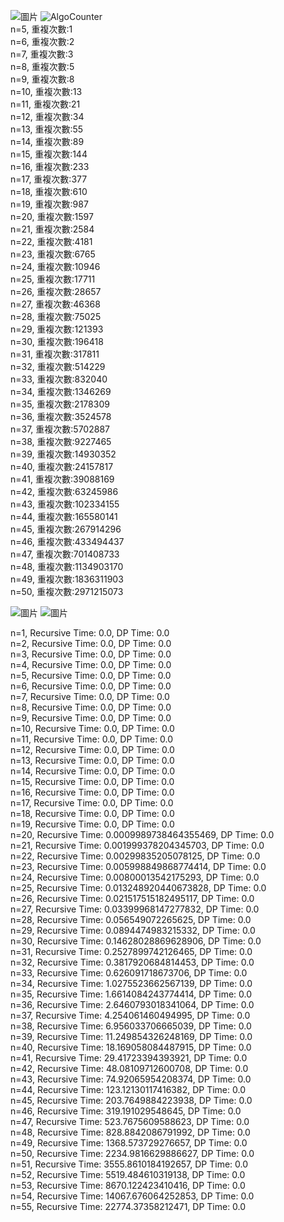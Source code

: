 ![圖片](https://github.com/cskjkl/AlgoAssignment/assets/96171599/58c565b6-a693-45f9-8993-d336aed23f66)
![AlgoCounter](https://github.com/cskjkl/AlgoAssignment/assets/96171599/19a56dd7-0d18-4899-9c4c-fc4733f2def8)  
n=5, 重複次數:1  
n=6, 重複次數:2  
n=7, 重複次數:3  
n=8, 重複次數:5  
n=9, 重複次數:8  
n=10, 重複次數:13  
n=11, 重複次數:21  
n=12, 重複次數:34  
n=13, 重複次數:55  
n=14, 重複次數:89  
n=15, 重複次數:144  
n=16, 重複次數:233  
n=17, 重複次數:377  
n=18, 重複次數:610  
n=19, 重複次數:987  
n=20, 重複次數:1597  
n=21, 重複次數:2584  
n=22, 重複次數:4181  
n=23, 重複次數:6765  
n=24, 重複次數:10946  
n=25, 重複次數:17711  
n=26, 重複次數:28657  
n=27, 重複次數:46368  
n=28, 重複次數:75025  
n=29, 重複次數:121393  
n=30, 重複次數:196418  
n=31, 重複次數:317811  
n=32, 重複次數:514229  
n=33, 重複次數:832040  
n=34, 重複次數:1346269  
n=35, 重複次數:2178309  
n=36, 重複次數:3524578  
n=37, 重複次數:5702887  
n=38, 重複次數:9227465  
n=39, 重複次數:14930352  
n=40, 重複次數:24157817  
n=41, 重複次數:39088169  
n=42, 重複次數:63245986  
n=43, 重複次數:102334155  
n=44, 重複次數:165580141  
n=45, 重複次數:267914296  
n=46, 重複次數:433494437  
n=47, 重複次數:701408733  
n=48, 重複次數:1134903170  
n=49, 重複次數:1836311903  
n=50, 重複次數:2971215073  

![圖片](https://github.com/cskjkl/AlgoAssignment/assets/96171599/0f8a0552-b6ec-488d-a867-c29e56f7d43a)
![圖片](https://github.com/cskjkl/AlgoAssignment/assets/96171599/52e84a3a-30d7-4b65-8a21-1c4c9eb8c1e0)  

n=1, Recursive Time: 0.0, DP Time: 0.0  
n=2, Recursive Time: 0.0, DP Time: 0.0  
n=3, Recursive Time: 0.0, DP Time: 0.0  
n=4, Recursive Time: 0.0, DP Time: 0.0  
n=5, Recursive Time: 0.0, DP Time: 0.0  
n=6, Recursive Time: 0.0, DP Time: 0.0  
n=7, Recursive Time: 0.0, DP Time: 0.0  
n=8, Recursive Time: 0.0, DP Time: 0.0  
n=9, Recursive Time: 0.0, DP Time: 0.0  
n=10, Recursive Time: 0.0, DP Time: 0.0  
n=11, Recursive Time: 0.0, DP Time: 0.0  
n=12, Recursive Time: 0.0, DP Time: 0.0  
n=13, Recursive Time: 0.0, DP Time: 0.0  
n=14, Recursive Time: 0.0, DP Time: 0.0  
n=15, Recursive Time: 0.0, DP Time: 0.0  
n=16, Recursive Time: 0.0, DP Time: 0.0  
n=17, Recursive Time: 0.0, DP Time: 0.0  
n=18, Recursive Time: 0.0, DP Time: 0.0  
n=19, Recursive Time: 0.0, DP Time: 0.0  
n=20, Recursive Time: 0.0009989738464355469, DP Time: 0.0  
n=21, Recursive Time: 0.001999378204345703, DP Time: 0.0  
n=22, Recursive Time: 0.00299835205078125, DP Time: 0.0  
n=23, Recursive Time: 0.005998849868774414, DP Time: 0.0  
n=24, Recursive Time: 0.00800013542175293, DP Time: 0.0  
n=25, Recursive Time: 0.013248920440673828, DP Time: 0.0  
n=26, Recursive Time: 0.021517515182495117, DP Time: 0.0  
n=27, Recursive Time: 0.03399968147277832, DP Time: 0.0  
n=28, Recursive Time: 0.056549072265625, DP Time: 0.0  
n=29, Recursive Time: 0.0894474983215332, DP Time: 0.0  
n=30, Recursive Time: 0.14628028869628906, DP Time: 0.0  
n=31, Recursive Time: 0.2527899742126465, DP Time: 0.0  
n=32, Recursive Time: 0.3817920684814453, DP Time: 0.0  
n=33, Recursive Time: 0.626091718673706, DP Time: 0.0  
n=34, Recursive Time: 1.0275523662567139, DP Time: 0.0  
n=35, Recursive Time: 1.6614084243774414, DP Time: 0.0  
n=36, Recursive Time: 2.6460793018341064, DP Time: 0.0  
n=37, Recursive Time: 4.254061460494995, DP Time: 0.0  
n=38, Recursive Time: 6.956033706665039, DP Time: 0.0  
n=39, Recursive Time: 11.249854326248169, DP Time: 0.0  
n=40, Recursive Time: 18.169058084487915, DP Time: 0.0  
n=41, Recursive Time: 29.41723394393921, DP Time: 0.0  
n=42, Recursive Time: 48.08109712600708, DP Time: 0.0  
n=43, Recursive Time: 74.92065954208374, DP Time: 0.0  
n=44, Recursive Time: 123.12130117416382, DP Time: 0.0  
n=45, Recursive Time: 203.7649884223938, DP Time: 0.0  
n=46, Recursive Time: 319.191029548645, DP Time: 0.0  
n=47, Recursive Time: 523.7675609588623, DP Time: 0.0  
n=48, Recursive Time: 828.8842086791992, DP Time: 0.0  
n=49, Recursive Time: 1368.573729276657, DP Time: 0.0    
n=50, Recursive Time: 2234.9816629886627, DP Time: 0.0  
n=51, Recursive Time: 3555.8610184192657, DP Time: 0.0  
n=52, Recursive Time: 5519.484610319138, DP Time: 0.0  
n=53, Recursive Time: 8670.122423410416, DP Time: 0.0  
n=54, Recursive Time: 14067.676064252853, DP Time: 0.0  
n=55, Recursive Time: 22774.37358212471, DP Time: 0.0  
